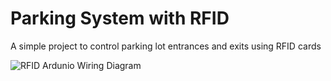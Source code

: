 # Parking System with RFID
A simple project to control parking lot entrances and exits using RFID cards

![RFID Ardunio Wiring Diagram](https://github.com/ebyamen/rfid_carpark/assets/140548094/a0e96b38-0fc7-468f-84b5-8c374126189e)
